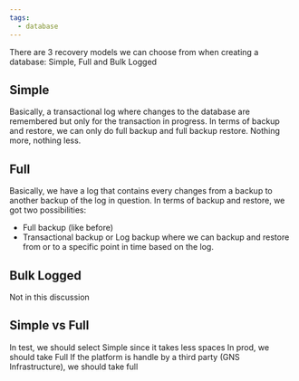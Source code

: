 ```yaml
---
tags:
  - database
---
```


There are 3 recovery models we can choose from when creating a database: Simple, Full and Bulk Logged

## Simple

Basically, a transactional log where changes to the database are remembered but only for the transaction in progress.
In terms of backup and restore, we can only do full backup and full backup restore. Nothing more, nothing less.

## Full

Basically, we have a log that contains every changes from a backup to another backup of the log in question.
In terms of backup and restore, we got two possibilities:
- Full backup (like before)
- Transactional backup or Log backup where we can backup and restore from or to a specific point in time based on the log.

## Bulk Logged

Not in this discussion
 
## Simple vs Full

In test, we should select Simple since it takes less spaces
In prod, we should take Full
If the platform is handle by a third party (GNS Infrastructure), we should take full
